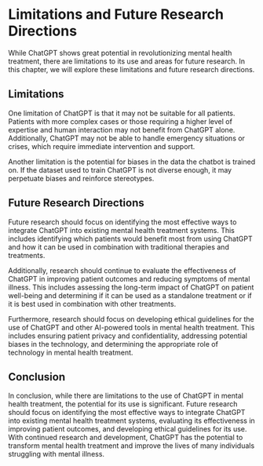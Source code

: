 Limitations and Future Research Directions
======================================================

While ChatGPT shows great potential in revolutionizing mental health treatment, there are limitations to its use and areas for future research. In this chapter, we will explore these limitations and future research directions.

Limitations
-----------

One limitation of ChatGPT is that it may not be suitable for all patients. Patients with more complex cases or those requiring a higher level of expertise and human interaction may not benefit from ChatGPT alone. Additionally, ChatGPT may not be able to handle emergency situations or crises, which require immediate intervention and support.

Another limitation is the potential for biases in the data the chatbot is trained on. If the dataset used to train ChatGPT is not diverse enough, it may perpetuate biases and reinforce stereotypes.

Future Research Directions
--------------------------

Future research should focus on identifying the most effective ways to integrate ChatGPT into existing mental health treatment systems. This includes identifying which patients would benefit most from using ChatGPT and how it can be used in combination with traditional therapies and treatments.

Additionally, research should continue to evaluate the effectiveness of ChatGPT in improving patient outcomes and reducing symptoms of mental illness. This includes assessing the long-term impact of ChatGPT on patient well-being and determining if it can be used as a standalone treatment or if it is best used in combination with other treatments.

Furthermore, research should focus on developing ethical guidelines for the use of ChatGPT and other AI-powered tools in mental health treatment. This includes ensuring patient privacy and confidentiality, addressing potential biases in the technology, and determining the appropriate role of technology in mental health treatment.

Conclusion
----------

In conclusion, while there are limitations to the use of ChatGPT in mental health treatment, the potential for its use is significant. Future research should focus on identifying the most effective ways to integrate ChatGPT into existing mental health treatment systems, evaluating its effectiveness in improving patient outcomes, and developing ethical guidelines for its use. With continued research and development, ChatGPT has the potential to transform mental health treatment and improve the lives of many individuals struggling with mental illness.
